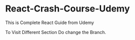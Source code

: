 # React-Crash-Course-Udemy
This is Complete React Guide from Udemy

To Visit Different Section Do change the Branch.
